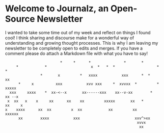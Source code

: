 # Welcome to Journalz, an Open-Source Newsletter

I wanted to take some time out of my week and reflect on things I found cool! I think sharing and discourse make for a wonderful way of understanding and growing thought processes. This is why I am leaving my newsletter to be completely open to edits and merges. If you have a comment please do attach a Markdown file with what you have to say!


                             *     *      *               *       *
         *            *                    x  *   *  *                   *   *
                    *       x         *   xxxx           xxx      *  *         xx
          *     x          xxx           xvv xxx     *  xvvxx  *         *   xxxxx
      xxx     xxxx    *  xx-<--x       xx------xxx    xx--v-xx        *     xx --x
     x  xx   x    x     xx      xx    xx         xxxxx       xx   *       xx     x
    x    xxxx      xx  xx         x  xx            xx         xx     xxxxxx
          xx        xxxx           xxx                         xxv^>xx
                                                                xvvx
                                                                 xx

